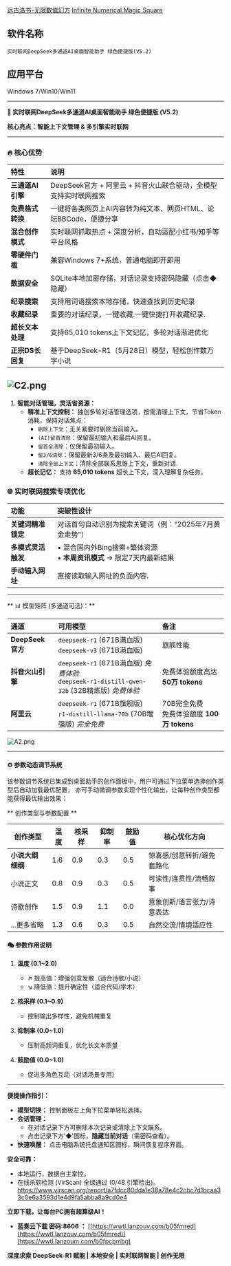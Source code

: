 [远古洛书-无限数值幻方](https://github.com/jiqi136/Magic-square/blob/main/%E8%BF%9C%E5%8F%A4%E6%B4%9B%E4%B9%A6-%E6%97%A0%E9%99%90%E6%95%B0%E5%80%BC%E5%B9%BB%E6%96%B9-%E4%B8%AD%E6%96%87.md)
[Infinite Numerical Magic Square](https://github.com/jiqi136/Magic-square)

## 软件名称
    实时联网DeepSeek多通道AI桌面智能助手 绿色便捷版(V5.2) 
## 应用平台
Windows 7/Win10/Win11

---

**🚀 实时联网DeepSeek多通道AI桌面智能助手 绿色便捷版  (V5.2)**

**核心亮点：智能上下文管理 & 多引擎实时联网**

---

### 🔥 核心优势  
**特性** | **说明**  
:--- | :---  
**三通道AI引擎** | DeepSeek官方 + 阿里云 + 抖音火山联合驱动，全模型支持实时联网搜索  
**免费格式转换** | 一键将各类网页上AI内容转为纯文本、网页HTML、论坛BBCode，便捷分享  
**混合创作模式** | 实时联网抓取热点 + 深度分析，自动适配小红书/知乎等平台风格  
**零硬件门槛** | 兼容Windows 7+系统，普通电脑即开即用  
**数据安全** | SQLite本地加密存储，对话记录支持密码隐藏（点击◆隐藏）  
**纪录搜索** | 支持用词语搜索本地存储，快速查找到历史纪录  
**收藏纪录** | 重要的对话纪录，一键收藏.一键快捷打开收藏纪录.  
**超长文本处理** | 支持65,010 tokens上下文记忆，多轮对话渐进优化  
**正宗DS长回复** | 基于DeepSeek-R1（5月28日）模型，轻松创作数万字小说  

![C2.png](https://h1.appinn.me/file/1749809265128_C2.png)
---

1.  **智能对话管理，灵活省资源：**
    *   **精准上下文控制：** 独创多轮对话管理选项，按需清理上下文，节省Token消耗，保持对话焦点：
        *   `剔除上下文`：无关紧要时剔除当前输入。
        *   `(AI)留首清除`：保留最初输入和最后AI回复。
        *   `留首全清除`：仅保留最初输入。
        *   `留3/6清除`：保留最新3/6条及最初输入、最后AI回复。
        *   `清除全部上下文`：清除全部联系思维上下文，重新对话.
    *   **超长记忆：** 支持 **65,010 tokens** 超长上下文，深入理解复杂任务。



### 🌐 实时联网搜索专项优化  
**功能** | **突破性设计**  
:--- | :---  
**关键词精准锁定** | 对话首句自动识别为搜索关键词（例：“2025年7月黄金走势”）  
**多模式灵活触发** | •  混合国内外Bing搜索+繁体资源<br>• **本周资讯模式** → 限定7天内最新结果  
**手动输入网址** | 直接读取输入网址的负面内容.

---

** 📊 模型矩阵 (多通道可选)：**

| 通道                | 可用模型                                                                 | 备注                          |
| :------------------ | :----------------------------------------------------------------------- | :---------------------------- |
| **DeepSeek官方**    | `deepseek-r1` (671B满血版) <br> `deepseek-v3` (671B满血版)                   | 旗舰性能                      |
| **抖音火山引擎**    | `deepseek-r1` (671B满血版) *免费体验* <br> `deepseek-r1-distill-qwen-32b` (32B精炼版) *免费体验* | 免费体验额度高达 **50万 tokens** |
| **阿里云**          | `deepseek-r1` (671B旗舰版)  <br> `r1-distill-llama-70b` (70B增强版) *完全免费* | 70B完全免费 <br>免费体验额度 **100万 tokens**    |

   ![A2.png](https://h1.appinn.me/file/1742828078490_A2.png)

---

#### ⚙️ 参数动态调节系统
该参数调节系统已集成到桌面助手的创作面板中，用户可通过下拉菜单选择创作类型后自动加载最优配置，
亦可手动微调参数实现个性化输出，让每种创作类型都能获得最优输出效果：

** 创作类型与参数配置 **

| 创作类型             | 温度  | 核采样 | 抑制率 | 鼓励值 | 核心优化方向                  |
|----------------------|-------|--------|--------|--------|-----------------------------|
| **小说大纲细纲**     | 1.6   | 0.9    | 0.3    | 0.5    | 惊喜感/创意转折/避免套路化    |
| 小说正文             | 0.8   | 0.9    | 0.3    | 0.5    | 可读性/连贯性/流畅叙事        |
| 诗歌创作             | 1.5   | 0.9    | 1.1    | 0.0    | 意象创新/语言张力/诗意表达    |
| ...更多省略             | 1.3  | 0.6    | 0.3    | 0.5     | 自然交流/情境适应性          |



#### 🎭 参数作用说明
1. **温度 (0.1~2.0)**
   - ↗️ 提高值：增强创意发散（适合诗歌/小说）
   - ↘️ 降低值：提升确定性（适合代码/学术）

2. **核采样 (0.1~0.9)**
   - 控制输出多样性，避免机械重复

3. **抑制率 (0.0~1.0)**
   - 压制高频词重复，优化长文本质量

4. **鼓励值 (0.0~1.0)**
   - 促进多角色互动（对话场景专用）

---

**便捷操作指引：**

*   **模型切换：** 控制面板左上角下拉菜单轻松选择。
*   **会话管理：**
    *   在对话记录下方可删除本次记录或清除上下文联系。
    *   点击记录下方'◆'图标，**隐藏当前对话**（需密码查看）。
*   **快速唤醒：** 点击电脑系统托盘通知区图标，瞬间恢复程序界面。

**安全可靠：**
*   本地运行，数据自主掌控。
*   在线杀软检测 (VirScan) 全绿通过 (0/48 引擎检出)。
https://www.virscan.org/report/a7fdcc80dda1e38a78e4c2cbc7d1bcaa33c0e6a3593d1e4d9fa5abba8a9cd0e4

**立即下载，让每台PC拥有超算级AI！**

*   **蓝奏云下载 密码:8606 ：** [[https://wwtl.lanzouv.com/b05fmred](https://wwtl.lanzouv.com/b05fmred)](https://wwtl.lanzoum.com/b0fpcpmbg)

**深度求索 DeepSeek-R1 赋能 | 本地安全 | 实时联网智能 | 创作无限**

 
